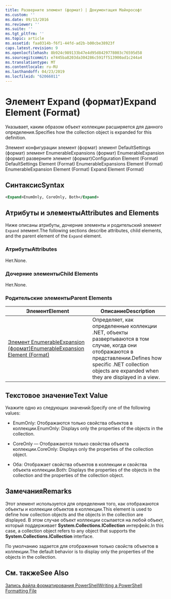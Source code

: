 ```yaml
---
title: Разверните элемент (формат) | Документация Майкрософт
ms.custom: ''
ms.date: 09/13/2016
ms.reviewer: ''
ms.suite: ''
ms.tgt_pltfrm: ''
ms.topic: article
ms.assetid: faa0314b-f6f1-44fd-ad2b-b00cbe38923f
caps.latest.revision: 9
ms.openlocfilehash: 8b924c989133b47e4d95d8429778003c76595d58
ms.sourcegitcommit: e7445ba8203da304286c591ff513900ad1c244a4
ms.translationtype: MT
ms.contentlocale: ru-RU
ms.lasthandoff: 04/23/2019
ms.locfileid: "62066011"
---
```

# <a name="expand-element-format"></a><span data-ttu-id="986f6-102">Элемент Expand (формат)</span><span class="sxs-lookup"><span data-stu-id="986f6-102">Expand Element (Format)</span></span>

<span data-ttu-id="986f6-103">Указывает, каким образом объект коллекции расширяется для данного определения.</span><span class="sxs-lookup"><span data-stu-id="986f6-103">Specifies how the collection object is expanded for this definition.</span></span>

<span data-ttu-id="986f6-104">Элемент конфигурации элемент (формат) элемент DefaultSettings (формат) элемент EnumerableExpansions (формат) EnumerableExpansion (формат) разверните элемент (формат)</span><span class="sxs-lookup"><span data-stu-id="986f6-104">Configuration Element (Format) DefaultSettings Element (Format) EnumerableExpansions Element (Format) EnumerableExpansion Element (Format) Expand Element (Format)</span></span>

## <a name="syntax"></a><span data-ttu-id="986f6-105">Синтаксис</span><span class="sxs-lookup"><span data-stu-id="986f6-105">Syntax</span></span>

```xml
<Expand>EnumOnly, CoreOnly, Both</Expand>
```

## <a name="attributes-and-elements"></a><span data-ttu-id="986f6-106">Атрибуты и элементы</span><span class="sxs-lookup"><span data-stu-id="986f6-106">Attributes and Elements</span></span>

<span data-ttu-id="986f6-107">Ниже описаны атрибуты, дочерние элементы и родительский элемент `Expand` элемент.</span><span class="sxs-lookup"><span data-stu-id="986f6-107">The following sections describe attributes, child elements, and the parent element of the `Expand` element.</span></span>

### <a name="attributes"></a><span data-ttu-id="986f6-108">Атрибуты</span><span class="sxs-lookup"><span data-stu-id="986f6-108">Attributes</span></span>

<span data-ttu-id="986f6-109">Нет.</span><span class="sxs-lookup"><span data-stu-id="986f6-109">None.</span></span>

### <a name="child-elements"></a><span data-ttu-id="986f6-110">Дочерние элементы</span><span class="sxs-lookup"><span data-stu-id="986f6-110">Child Elements</span></span>

<span data-ttu-id="986f6-111">Нет.</span><span class="sxs-lookup"><span data-stu-id="986f6-111">None.</span></span>

### <a name="parent-elements"></a><span data-ttu-id="986f6-112">Родительские элементы</span><span class="sxs-lookup"><span data-stu-id="986f6-112">Parent Elements</span></span>

|<span data-ttu-id="986f6-113">Элемент</span><span class="sxs-lookup"><span data-stu-id="986f6-113">Element</span></span>|<span data-ttu-id="986f6-114">Описание</span><span class="sxs-lookup"><span data-stu-id="986f6-114">Description</span></span>|
|-------------|-----------------|
|[<span data-ttu-id="986f6-115">Элемент EnumerableExpansion (формат)</span><span class="sxs-lookup"><span data-stu-id="986f6-115">EnumerableExpansion Element (Format)</span></span>](./enumerableexpansion-element-format.md)|<span data-ttu-id="986f6-116">Определяет, как определенные коллекции .NET, объекты развертываются в том случае, когда они отображаются в представлении.</span><span class="sxs-lookup"><span data-stu-id="986f6-116">Defines how specific .NET collection objects are expanded when they are displayed in a view.</span></span>|

## <a name="text-value"></a><span data-ttu-id="986f6-117">Текстовое значение</span><span class="sxs-lookup"><span data-stu-id="986f6-117">Text Value</span></span>

<span data-ttu-id="986f6-118">Укажите одно из следующих значений:</span><span class="sxs-lookup"><span data-stu-id="986f6-118">Specify one of the following values:</span></span>

- <span data-ttu-id="986f6-119">EnumOnly: Отображаются только свойства объектов в коллекции.</span><span class="sxs-lookup"><span data-stu-id="986f6-119">EnumOnly: Displays only the properties of the objects in the collection.</span></span>

- <span data-ttu-id="986f6-120">CoreOnly — Отображаются только свойства объекта коллекции.</span><span class="sxs-lookup"><span data-stu-id="986f6-120">CoreOnly: Displays only the properties of the collection object.</span></span>

- <span data-ttu-id="986f6-121">Оба: Отображает свойства объектов в коллекции и свойства объекта коллекции.</span><span class="sxs-lookup"><span data-stu-id="986f6-121">Both: Displays the properties of the objects in the collection and the properties of the collection object.</span></span>

## <a name="remarks"></a><span data-ttu-id="986f6-122">Замечания</span><span class="sxs-lookup"><span data-stu-id="986f6-122">Remarks</span></span>

<span data-ttu-id="986f6-123">Этот элемент используется для определения того, как отображаются объекты и коллекции объектов в коллекции.</span><span class="sxs-lookup"><span data-stu-id="986f6-123">This element is used to define how collection objects and the objects in the collection are displayed.</span></span> <span data-ttu-id="986f6-124">В этом случае объект коллекции ссылается на любой объект, который поддерживает **System.Collections.ICollection** интерфейс.</span><span class="sxs-lookup"><span data-stu-id="986f6-124">In this case, a collection object refers to any object that supports the  **System.Collections.ICollection** interface.</span></span>

<span data-ttu-id="986f6-125">По умолчанию задается для отображения только свойств объектов в коллекции.</span><span class="sxs-lookup"><span data-stu-id="986f6-125">The default behavior is to display only the properties of the objects in the collection.</span></span>

## <a name="see-also"></a><span data-ttu-id="986f6-126">См. также</span><span class="sxs-lookup"><span data-stu-id="986f6-126">See Also</span></span>

[<span data-ttu-id="986f6-127">Запись файла форматирования PowerShell</span><span class="sxs-lookup"><span data-stu-id="986f6-127">Writing a PowerShell Formatting File</span></span>](./writing-a-powershell-formatting-file.md)
